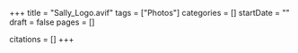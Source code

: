 +++
title = "Sally_Logo.avif"
tags = ["Photos"]
categories = []
startDate = ""
draft = false
pages = []

citations = []
+++
